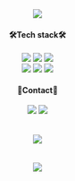 <div align="center">
  <img src="https://capsule-render.vercel.app/api?type=waving&color=gradient&fontColor=ffffff&height=300&section=header&text=I'm Seo I-Hyeon&fontSize=90&animation=fadeIn" />
  </br>
  <div>
    <h4>🛠️Tech stack🛠️</h4>
    <img src="https://img.shields.io/badge/Python-3766AB?style=flat-square&logo=Python&logoColor=white"/>
    <img src="https://img.shields.io/badge/JavaScript-F7DF1E?style=flat-square&logo=javascript&logoColor=black"/>
    <img src="https://img.shields.io/badge/Node.js-339933?style=flat-square&logo=nodedotjs&logoColor=white"/></br>
    <img src="https://img.shields.io/badge/React-61DAFB?style=flat-square&logo=React&logoColor=white"/>
    <img src="https://img.shields.io/badge/Django-092E20?style=flat-square&logo=Django&logoColor=white"/>
    <img src="https://img.shields.io/badge/Vue.js-4FC08D?style=flat-square&logo=Vue.js&logoColor=white"/>
  </div>
  <div>
    <h4>🙂Contact🙂</h4>   
    <a href="https://spacegg.tistory.com/"><img src="https://img.shields.io/badge/tech blog-FF6000?style=flat-square&logo=Tistory&logoColor=white&link=https://spacegg.tistory.com/"/></a>
    <a href="https://www.instagram.com/ssafycial_9reat/"><img src="https://img.shields.io/badge/instagram-E4405F?style=flat-square&logo=Instagram&logoColor=white&link=https://www.instagram.com/ssafycial_9reat/"/></a>
  </div>  
  </br>
  </br>
   <div>
    <img src="https://github-readme-stats.vercel.app/api/top-langs/?username=I-HYEON&layout=compact&theme=tokyonight"/>
  </div>
  </br>
  </br>
  <div>
    <img src="https://github-readme-stats.vercel.app/api?username=I-HYEON&show_icons=true&theme=tokyonight"/>
  </div>
</div>

